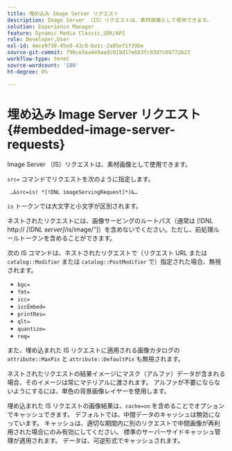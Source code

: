```yaml
---
title: 埋め込み Image Server リクエスト
description: Image Server （IS）リクエストは、素材画像として使用できます。
solution: Experience Manager
feature: Dynamic Media Classic,SDK/API
role: Developer,User
exl-id: 4ece9738-45e0-43c0-ba1c-2a05ef1f39be
source-git-commit: 790ce3aa4e9aadc019d17e663fc93d7c69772b23
workflow-type: tm+mt
source-wordcount: '180'
ht-degree: 0%

---
```


# 埋め込み Image Server リクエスト{#embedded-image-server-requests}

Image Server （IS）リクエストは、素材画像として使用できます。

`src=` コマンドでリクエストを次のように指定します。

` …&src=is( *[!DNL imageServingRequest]*)&…`

`is` トークンでは大文字と小文字が区別されます。

ネストされたリクエストには、画像サービングのルートパス（通常は  [!DNL http:// *[!DNL server]*/is/image/"]）を含めないでください。ただし、前処理ルールトークンを含めることができます。

次の IS コマンドは、ネストされたリクエストで（リクエスト URL または `catalog::Modifier` または `catalog::PostModifier` で）指定された場合、無視されます。

* `bgc=`
* `fmt=`
* `icc=`
* `iccEmbed=`
* `printRes=`
* `qlt=`
* `quantize=`
* `req=`

また、埋め込まれた IS リクエストに適用される画像カタログの `attribute::MaxPix` と `attribute::DefaultPix` も無視されます。

ネストされたリクエストの結果イメージにマスク（アルファ）データが含まれる場合、そのイメージは常にマテリアルに渡されます。 アルファが不要にならないようにするには、単色の背景画像レイヤーを使用します。

埋め込まれた IS リクエストの画像結果は、`cache=on` を含めることでオプションでキャッシュできます。 デフォルトでは、中間データのキャッシュは無効になっています。 キャッシュは、適切な期間内に別のリクエストで中間画像が再利用された場合にのみ有効にしてください。 標準のサーバーサイドキャッシュ管理が適用されます。 データは、可逆形式でキャッシュされます。
